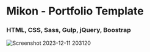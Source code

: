 <h1>Mikon - Portfolio Template</h1>

<h3>HTML, CSS, Sass, Gulp, jQuery, Boostrap</h3>


![Screenshot 2023-12-11 203120](https://github.com/skupta12/Mikon/assets/89469062/b3df6fb1-bf3a-4832-9011-a298ba934f47)
